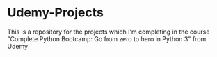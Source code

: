 # Udemy-Projects
This is a repository for the projects which I'm completing in the course "Complete Python Bootcamp: Go from zero to hero in Python 3" from Udemy

